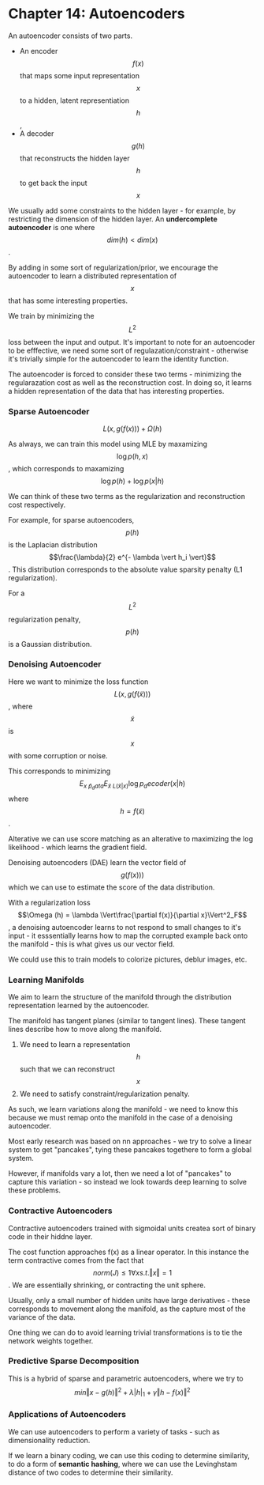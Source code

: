 # Chapter 14: Autoencoders

An autoencoder consists of two parts.
- An encoder $$f(x)$$ that maps some input representation $$x$$ to a hidden, latent representiation $$h$$, 
- A decoder $$g(h)$$ that reconstructs the hidden layer $$h$$ to get back the input $$x$$

We usually add some constraints to the hidden layer - for example, by restricting the dimension of the hidden layer. An **undercomplete autoencoder** is one where $$dim(h) < dim(x)$$. 

By adding in some sort of regularization/prior, we encourage the autoencoder to learn a distributed representation of $$x$$ that has some interesting properties.

We train by minimizing the $$L^2$$ loss between the input and output. It's important to note for an autoencoder to be efffective, we need some sort of regulazation/constraint - otherwise it's trivially simple for the autoencoder to learn the identity function. 

The autoencoder is forced to consider these two terms - minimizing the regularazation cost as well as the reconstruction cost. In doing so, it learns a hidden representation of the data that has interesting properties.

### Sparse Autoencoder

$$L(x, g(f(x))) + \Omega(h)$$ 

As always, we can train this model using MLE by maxamizing $$\log p(h,x)$$, which corresponds to maxamizing $$\log p(h) + \log p(x \vert h)$$

We can think of these two terms as the regularization and reconstruction cost respectively. 

For example, for sparse autoencoders, $$p(h)$$ is the Laplacian distribution $$\frac{\lambda}{2} e^{- \lambda \vert h_i \vert}$$. This distribution corresponds to the absolute value sparsity penalty (L1 regularization).

For a $$L^2$$ regularization penalty, $$p(h)$$ is a Gaussian distribution.

### Denoising Autoencoder

Here we want to minimize the loss function $$L(x, g(f(\tilde{x})))$$, where $$\tilde{x}$$ is $$x$$ with some corruption or noise. 

This corresponds to minimizing $$E_{x~ \hat{p}_data} E_{\tilde{x}~ L( \tilde{x} \vert x)} \log p_decoder (x \vert h)$$  where $$h = f(\tilde{x})$$.

Alterative we can use score matching as an alterative to maximizing the log likelihood - which learns the gradient field.

Denoising autoencoders (DAE) learn the vector field of $$g(f(x)))$$ which we can use to estimate the score of the data distribution.

With a regularization loss $$\Omega (h) = \lambda \Vert\frac{\partial f(x)}{\partial x}\Vert^2_F$$, a denoising autoencoder learns to not respond to small changes to it's input - it esssentially learns how to map the corrupted example back onto the manifold - this is what gives us our vector field.

We could use this to train models to colorize pictures, deblur images, etc.

### Learning Manifolds

We aim to learn the structure of the manifold through the distribution representation learned by the autoencoder. 

The manifold has tangent planes (similar to tangent lines). These tangent lines describe how to move along the manifold. 

1. We need to learn a representation $$h$$ such that we can reconstruct $$x$$
2. We need to satisfy constraint/regularization penalty.


As such, we learn variations along the manifold - we need to know this because we must remap onto the manifold in the case of a denoising autoencoder.

Most early research was based on nn approaches - we try to solve a linear system to get "pancakes", tying these pancakes togethere to form a global system. 

However, if manifolds vary a lot, then we need a lot of "pancakes" to capture this variation - so instead we look towards deep learning to solve these problems.

### Contractive Autoencoders

Contractive autoencoders trained with sigmoidal units createa  sort of binary code in their hiddne layer. 

The cost function approaches f(x) as a linear operator. In this instance the term contractive comes from the fact that $$norm(J) \leq 1 \forall x s.t. \Vert{x}\Vert=1$$. We are essentially shrinking, or contracting the unit sphere. 

Usually, only a small number of hidden units have large derivatives - these corresponds to movement along the manifold, as the capture most of the variance of the data. 

One thing we can do to avoid learning trivial transformations is to tie the network weights together.

### Predictive Sparse Decomposition

This is a hybrid of sparse and parametric autoencoders, where we try to 
$$ min \Vert x-g(h)\Vert^2 + \lambda \vert h \vert_1 + \gamma \Vert h-f(x)\Vert^2$$


### Applications of Autoencoders

We can use autoencoders to perform a variety of tasks - such as dimensionality reduction. 

If we learn a binary coding, we can use this coding to determine similarity, to do a form of **semantic hashing**, where we can use the Levinghstam distance of two codes to determine their similarity.


